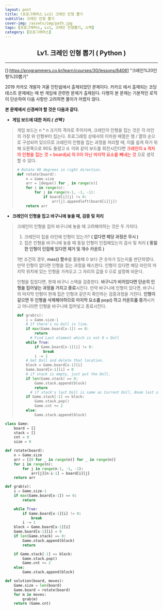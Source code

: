 ```yaml
---
layout: post
title: (프로그래머스 Lv1) 크레인 인형 뽑기
subtitle: 크레인 인형 뽑기
cover-img: /assets/img/path.jpg
tags: [프로그래머스, Lv1, 크레인 인형뽑기, 스택]
category: [프로그래머스]
---
```


<center>
  <h2>
    Lv1. 크레인 인형 뽑기 ( Python )
  </h2>
</center>

------

[]:https://programmers.co.kr/learn/courses/30/lessons/64061 "크레인%20인형%20뽑기"

 2019 카카오 개발자 겨울 인턴쉽에서 출제되었던 문제이다. 카카오 에서 출제되는 코딩테스트 문제에는 매 번 게임에 관련한 문제가 출제된다. 다행히 본 문제는 기본적인 로직이 단순하여 다음 사항만 고려하면 풀이가 어렵지 않다.

 **본 문제에서 신경써야 할 것은 다음과 같다.**

- **게임 보드에 대한 처리 *( 선택 )***

>  게임 보드는 n * n 크기의 격자로 주어지며, 크레인이 인형을 집는 것은 각 라인의 가장 위 인형부터 집는다. 프로그래밍 상에서의 이차원 배열은 행 / 열의  순으로 구성되어 있으므로 크레인이 인형을 집는 과정을 처리할 때, 이를 쉽게 하기 위해 오른쪽으로 90도 돌렸고 d. 이와 같이 보드를 회전시킨다면 <span style="color:red">크레인이 a 격자의 인형을 집는 것 = board[a] 의 0이 아닌 마지막 요소를 빼내는 것</span> 으로 생각할 수 있다. 
>
> ~~~python
> # Rotate 90 degrees in right direction.
> def rotate(board):
>     n = Game.size
>     arr = [deque() for _ in range(n)]
>     for i in range(n):
>         for j in range(n-1, -1, -1):
>             if board[i][j] != 0:
>                 arr[j].appendleft(board[i][j])
>     return arr
> ~~~

- **크레인이 인형을 집고 바구니에 놓을 때, 검증 및 처리**

> 크레인이 인형을 집어 바구니에 놓을 때 고려해야하는 것은 두 가지다. 
>
> 1. 크레인이 집을 라인에 인형이 있는가? **( 없다면 해당 과정은 무시 )**
> 2. 집은 인형을 바구니에 놓을 때 동일 인형이 인접해있는지 검사 및 처리 **( 동일한 인형이 인접해 있다면 제거 및 개수 카운트 )**
>
>   1번 조건의 경우, **max() 함수**를 활용해 0 보다 큰 숫자가 있는지를 판단하였다. 만약 인형이 없다면 인형을 집는 과정을 패스한다. 인형이 있다면 해당 라인의 마지막 위치에 있는 인형을 가져오고 그 자리의 값을 0 으로 설정해 비운다. 
>
>  인형을 집었다면, 현재 바구니 스택을 검증한다. **바구니가 비어있다면 단순히 인형을 집어넣는 과정을 거치고 종료**시킨다. 만약 바구니에 인형이 있다면, 바구니의 마지막 인형이 현재 집은 인형과 같은지 확인하는 검증과정을 거친다. **인형이 같으면 두 인형을 삭제해야하므로 마지막 요소를 pop() 하고 카운트를 증가**시키고 아니라면 인형을 바구니에 집어넣고 종료시킨다.
>
> ```python
> def grab(x):
>     i = Game.size-1
>     # If there's no Doll in line.
>     if max(Game.board[x-1]) == 0:
>         return
> 		# Find Last element which is not 0 = Doll
>     while True:
>         if Game.board[x-1][i] != 0:
>             break
>         i -= 1
>     # Get Doll and delete that location.
>     block = Game.board[x-1][i]
>     Game.board[x-1][i] = 0
>     # if stack is empty, just put the Doll.
>     if len(Game.stack) == 0:
>         Game.stack.append(block)
>         return
> 		# if stack's last Doll is same as Current Doll, Boom last one and add the count.
>     if Game.stack[-1] == block:
>         Game.stack.pop()
>         Game.cnt += 2
>     else:
>         Game.stack.append(block)
> ```
>
> 

```python
class Game:
    board = []
    stack = []
    cnt = 0
    size = 0

def rotate(board):
    n = Game.size
    arr = [[0 for _ in range(n)] for _ in range(n)]
    for i in range(n):
        for j in range(n-1, -1, -1):
            arr[j][n-i-1] = board[i][j]
    return arr

def grab(x):
    i = Game.size-1
    if max(Game.board[x-1]) == 0:
        return

    while True:
        if Game.board[x-1][i] != 0:
            break
        i -= 1
    block = Game.board[x-1][i]
    Game.board[x-1][i] = 0
    if len(Game.stack) == 0:
        Game.stack.append(block)
        return

    if Game.stack[-1] == block:
        Game.stack.pop()
        Game.cnt += 2
    else:
        Game.stack.append(block)

def solution(board, moves):
    Game.size = len(board)
    Game.board = rotate(board)
    for m in moves:
        grab(m)
    return (Game.cnt)
```

